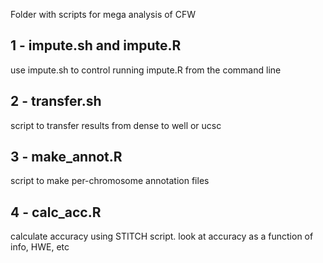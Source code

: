 Folder with scripts for mega analysis of CFW

## 1 - impute.sh and impute.R
use impute.sh to control running impute.R from the command line

## 2 - transfer.sh
script to transfer results from dense to well or ucsc

## 3 - make_annot.R
script to make per-chromosome annotation files

## 4 - calc_acc.R
calculate accuracy using STITCH script. look at accuracy as a function of info, HWE, etc